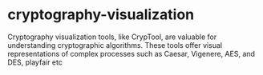 # cryptography-visualization
Cryptography visualization tools, like CrypTool, are valuable for understanding cryptographic algorithms. These tools offer visual representations of complex processes such as Caesar, Vigenere, AES, and DES, playfair etc 
